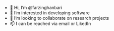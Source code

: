 - 👋 Hi, I’m @farzinghanbari
- 👀 I’m interested in developing software
- 💞️ I’m looking to collaborate on research projects 
- 📫 I can be reached via email or LikedIn 

<!---
farzinghanbari/farzinghanbari is a ✨ special ✨ repository because its `README.md` (this file) appears on your GitHub profile.
You can click the Preview link to take a look at your changes.
--->
